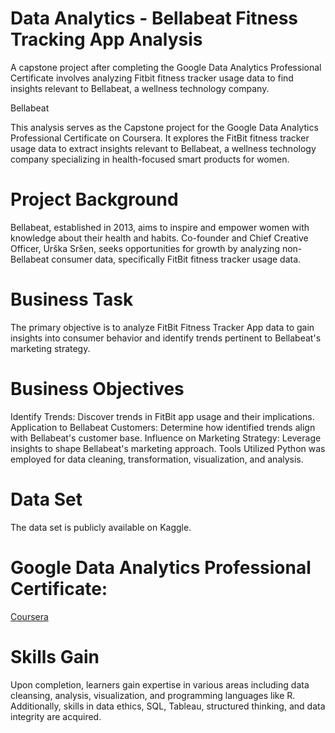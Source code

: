 # Data Analytics - Bellabeat Fitness Tracking App Analysis
A capstone project after completing the Google Data Analytics Professional Certificate involves analyzing Fitbit fitness tracker usage data to find insights relevant to Bellabeat, a wellness technology company.

Bellabeat

This analysis serves as the Capstone project for the Google Data Analytics Professional Certificate on Coursera. It explores the FitBit fitness tracker usage data to extract insights relevant to Bellabeat, a wellness technology company specializing in health-focused smart products for women.

# Project Background
Bellabeat, established in 2013, aims to inspire and empower women with knowledge about their health and habits. Co-founder and Chief Creative Officer, Urška Sršen, seeks opportunities for growth by analyzing non-Bellabeat consumer data, specifically FitBit fitness tracker usage data.

# Business Task
The primary objective is to analyze FitBit Fitness Tracker App data to gain insights into consumer behavior and identify trends pertinent to Bellabeat's marketing strategy.

# Business Objectives
Identify Trends: Discover trends in FitBit app usage and their implications.
Application to Bellabeat Customers: Determine how identified trends align with Bellabeat's customer base.
Influence on Marketing Strategy: Leverage insights to shape Bellabeat's marketing approach.
Tools Utilized
Python was employed for data cleaning, transformation, visualization, and analysis.

# Data Set
The data set is publicly available on Kaggle.

# Google Data Analytics Professional Certificate:
[Coursera](https://coursera.org/share/4964608cb11e4e9848f6ed0ba953b5bc)

# Skills Gain
Upon completion, learners gain expertise in various areas including data cleansing, analysis, visualization, and programming languages like R. Additionally, skills in data ethics, SQL, Tableau, structured thinking, and data integrity are acquired.

